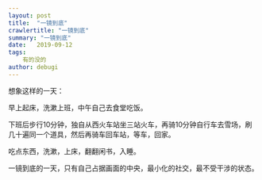 ```yaml
---
layout: post
title:  "一镜到底"
crawlertitle: "一镜到底"
summary: "一镜到底"
date:   2019-09-12
tags: 
    有的没的
author: debugi
---
```


想象这样的一天：   

早上起床，洗漱上班，中午自己去食堂吃饭。  

下班后步行10分钟，独自从西火车站坐三站火车，再骑10分钟自行车去雪场，刷几十遍同一个道具，然后再骑车回车站，等车，回家。  

吃点东西，洗漱，上床，翻翻闲书，入睡。  

一镜到底的一天，只有自己占据画面的中央，最小化的社交，最不受干涉的状态。

